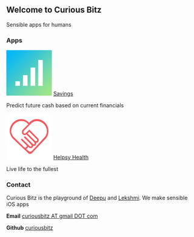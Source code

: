 ## Welcome to Curious Bitz

Sensible apps for humans

### Apps

![## Savings - Future Finance](https://github.com/curiousbitz/curiousbitz.github.io/blob/master/Images/Savings.png) [Savings](https://itunes.apple.com/us/app/helpsy/id1194352663?mt=8)

Predict future cash based on current financials

![Helpsy](https://github.com/curiousbitz/curiousbitz.github.io/blob/master/Images/Helpsy.png) [Helpsy Health](https://itunes.apple.com/us/app/helpsy/id1194352663?mt=8)

Live life to the fullest

### Contact

Curious Bitz is the playground of [Deepu](https://www.linkedin.com/in/deepumukundan/) and [Lekshmi](https://www.linkedin.com/in/lekshmiraveendranath/). We make sensible iOS apps

**Email** [curiousbitz AT gmail DOT com](mailto:curiousbitz@gmail.com)

**Github** [curiousbitz](https://github.com/curiousbitz)
